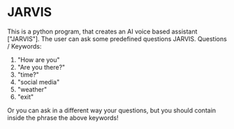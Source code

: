 # JARVIS
This is a python program, that creates an AI voice based assistant ["JARVIS"].
The user can ask some predefined questions JARVIS.
Questions / Keywords:
1. "How are you"
2. "Are you there?"
3. "time?"
4. "social media"
5. "weather"
6. "exit"

Or you can ask in a different way your questions, but you should contain inside the phrase the above keywords!
